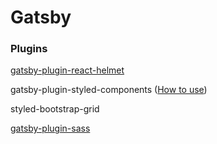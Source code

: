 # Gatsby

### Plugins

[gatsby-plugin-react-helmet](https://www.gatsbyjs.com/plugins/gatsby-plugin-react-helmet/)

gatsby-plugin-styled-components \([How to use](https://www.smashingmagazine.com/2020/07/styled-components-react/)\)

styled-bootstrap-grid

[gatsby-plugin-sass](https://www.gatsbyjs.com/plugins/gatsby-plugin-sass/)

